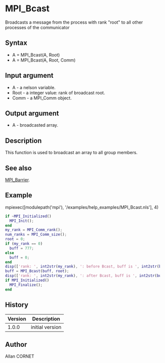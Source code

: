 

# MPI_Bcast

Broadcasts a message from the process with rank "root" to all other processes of the communicator

## Syntax

- A = MPI_Bcast(A, Root)
- A = MPI_Bcast(A, Root, Comm)

## Input argument

 - A - a nelson variable.
 - Root - a integer value: rank of broadcast root.
 - Comm - a MPI_Comm object.

## Output argument

 - A - broadcasted array.

## Description


  <p>This function is used to broadcast an array to all group members.</p>


## See also

[MPI_Barrier](MPI_Barrier.md).
## Example

mpiexec([modulepath('mpi'), '/examples/help_examples/MPI_Bcast.nls'], 4)
```matlab
if ~MPI_Initialized()
  MPI_Init();
end
my_rank = MPI_Comm_rank();
num_ranks = MPI_Comm_size();
root = 0;
if (my_rank == 0)
  buff = 777;
else
  buff = 0;
end
disp(['rank: ', int2str(my_rank), ': before Bcast, buff is ', int2str(buff)])
buff = MPI_Bcast(buff, root);
disp(['rank: ', int2str(my_rank), ': after Bcast, buff is ', int2str(buff)])
if MPI_Initialized()
  MPI_Finalize();
end
```

## History

|Version|Description|
|------|------|
|1.0.0|initial version|


## Author

Allan CORNET



